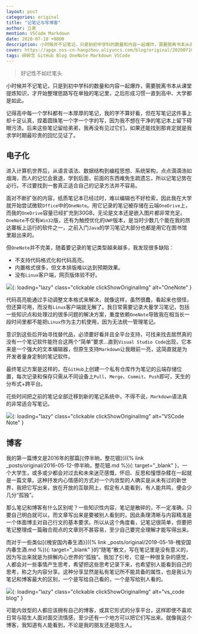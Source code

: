 ```yaml
---
layout: post
categories: original
title: "记笔记与写博客"
author: 立泉
mention: VSCode Markdown
date: 2020-07-10 +0800
description: 小时候并不记笔记，只是到初中学科的数量和内容一起爆炸，需要脱离书本从课堂提炼知识，才开始整理思路写在单独的笔记里，之后形成习惯一直到高中、大学都是如此。
cover: https://apqx.oss-cn-hangzhou.aliyuncs.com/blog/original/20200710/note_vscode.webp
tags: 碎碎念 GitHub Blog OneNote Markdown VSCode
---
```


> 好记性不如烂笔头

小时候并不记笔记，只是到初中学科的数量和内容一起爆炸，需要脱离书本从课堂提炼知识，才开始整理思路写在单独的笔记里，之后形成习惯一直到高中、大学都是如此。

记得高中每一个学科都有一本厚厚的笔记，我的字不算好看，但在写笔记这件事上却十足认真，捏着圆珠笔一个字一个字的写，因为我不想在干净的笔记本上留下碍眼污渍。后来这些笔记留给弟弟，我再没有见过它们，如果还能找到那肯定就是我求学时期最珍贵的回忆见证了。

## 电子化

进入计算机世界后，从语言语法、数据结构到编程思想、系统架构，点点滴滴浩如烟海，而人的记忆会衰退，学到后面，前面的东西难免生疏遗忘，所以记笔记势在必行。不过要找到一套真正适合自己的记录方法并不容易。

面对不断扩张的内容，纸质笔记本已经过时，难以编辑也不好检索，因此我在大学就开始尝试微软`Office`中的`OneNote`。用它记录的笔记被存储在云端`OneDrive`上，而我的`OneDrive`容量已经扩充到30GB，无论是文本还是嵌入图片都非常充足。`OneNote`不仅有`Win32`版，还有为触控优化的`UWP`版本，是当时少数几个能在我的昂达寨板上运行的软件之一，之前入门`Java`的学习笔记大部分也都是用它在图书馆里敲出来的。

但`OneNote`并不完美，随着要记录的笔记类型越来越多，我发现很多缺陷：

* 不支持代码格式化和代码高亮。
* 内置格式很多，但文本排版难以达到预期效果。
* 没有`Linux`客户端，网页版体验不好。

![](https://apqx.oss-cn-hangzhou.aliyuncs.com/blog/original/20200710/note_onenote.webp){: loading="lazy" class="clickable clickShowOriginalImg" alt="OneNote" }

代码高亮能通过手动调整文本格式来解决，就像这样，虽然很蠢，看起来也很怪，但还算可用，而没有`Linux`客户端就无解了。我日常需要记录大量学习笔记，包括一些知识点和处理过的很多问题的解决方案，重度依赖`OneNote`导致我在相当长一段时间里都不能把`Linux`作为主力机使用，因为无法统一管理笔记。

意识到这些后开始寻找替代品，必须要好看并且全平台支持，可找来找去居然真的没有一个笔记软件能符合这两个“简单”要求...直到`Visual Studio Code`出现，它本来是一个强大的文本编辑器，但原生支持`Markdown`让我眼前一亮，这简直就是为开发者量身定制的笔记软件。

最终笔记方案是这样的，在`GitHub`上创建一个私有仓库作为笔记的云端存储位置，每次记录和保存只需从不同设备上`Pull`、`Merge`、`Commit`、`Push`即可，天生的分布式+跨平台。

花些时间把之前的笔记全部迁移到新的笔记系统中，不得不说，`Markdown`语法真的非常适合写笔记。

![](https://apqx.oss-cn-hangzhou.aliyuncs.com/blog/original/20200710/note_vscode.webp){: loading="lazy" class="clickable clickShowOriginalImg" alt="VSCode Note" }

## 博客

我的第一篇博文是2016年的那篇[《停半晌，整花钿》]({% link _posts/original/2016-05-12-停半晌，整花钿.md %}){: target="_blank" }，一个大学生，或多或少都会对过去和未来迷茫感慨，怀旧、反思和憧憬杂糅在一起就是一篇文章。这种抒发内心情感的方式对一个内敛型的人确实是从未有过的新世界，我把它写出来，放在开放的互联网上，假定有人能看到，有人能共鸣，便会少几分“孤独”。

那么笔记和博客有什么区别呢？一些知识性内容，笔记是散碎的，不一定准确，只要自己明白就可以，而文章写出来是要被别人看到的，因此条理清晰与内容精准是一个体面博主对自己行文的基本要求。所以从这个角度看，记笔记很简单，但要把笔记整理成一篇融合观点的文章则不甚容易，至少自己要完全理解才能写得出来。

而对于一些类似[《槐安国内春生酒》]({% link _posts/original/2019-05-18-槐安国内春生酒.md %}){: target="_blank" }的“随笔”散文，写在笔记里是没有意义的，因为写出来就是为排解内心世界的“孤独”。我加了引号，它是一种很复杂的感觉，人都会对一些事情产生思考，希望把这些思考记录下来，也希望别人能看到自己的思考，称之为内容分享。这种分享显然是私有笔记所不能具备的属性，也是我认为笔记和博客最大的区别，一个是写给自己看的，一个是写给别人看的。

![](https://apqx.oss-cn-hangzhou.aliyuncs.com/blog/original/20200710/blog_vscode.webp){: loading="lazy" class="clickable clickShowOriginalImg" alt="vs_code blog" }

可能内敛型的人都应该拥有自己的博客，或其它形式的分享平台，这样即使不喜欢日常与陌生人面对面交流情感，至少还有一个地方可以把它们写出来。就像我这个博客，我知道有人能看到，不论是我的朋友还是陌生人。